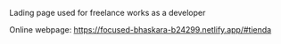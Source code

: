 Lading page used for freelance works as a developer

Online webpage: https://focused-bhaskara-b24299.netlify.app/#tienda
